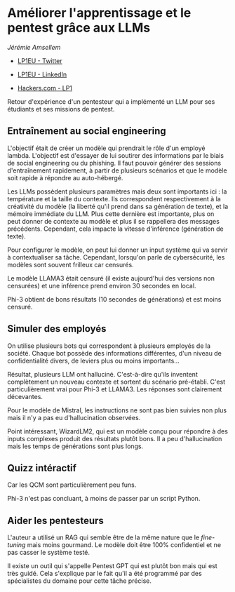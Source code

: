 # Améliorer l'apprentissage et le pentest grâce aux LLMs

*Jérémie Amsellem*

- [LP1EU - Twitter](https://twitter.com/lp1eu)

- [LP1EU - LinkedIn](https://www.linkedin.com/in/lp1eu/)

- [Hackers.com - LP1](https://hackers.town/@lp1)

Retour d'expérience d'un pentesteur qui a implémenté un LLM pour ses étudiants et ses missions de pentest.

## Entraînement au social engineering

L'objectif était de créer un modèle qui prendrait le rôle d'un employé lambda. L'objectif est d'essayer de lui soutirer des informations par le biais de social engineering ou du phishing. Il faut pouvoir générer des sessions d'entraînement rapidement, à partir de plusieurs scénarios et que le modèle soit rapide à répondre au auto-hébergé.

Les LLMs possèdent plusieurs paramètres mais deux sont importants ici : la température et la taille du contexte. Ils correspondent respectivement à la créativité du modèle (la liberté qu'il prend dans sa génération de texte), et la mémoire immédiate du LLM. Plus cette dernière est importante, plus on peut donner de contexte au modèle et plus il se rappellera des messages précédents. Cependant, cela impacte la vitesse d'inférence (génération de texte).

Pour configurer le modèle, on peut lui donner un input système qui va servir à contextualiser sa tâche. Cependant, lorsqu'on parle de cybersécurité, les modèles sont souvent frilleux car censurés.

Le modèle LLAMA3 était censuré (il existe aujourd'hui des versions non censurées) et une inférence prend environ 30 secondes en local.

Phi-3 obtient de bons résultats (10 secondes de générations) et est moins censuré.

## Simuler des employés

On utilise plusieurs bots qui correspondent à plusieurs employés de la société. Chaque bot possède des informations différentes, d'un niveau de confidentialité divers, de leviers plus ou moins importants...

Résultat, plusieurs LLM ont halluciné. C'est-à-dire qu'ils inventent complètement un nouveau contexte et sortent du scénario pré-établi. C'est particulièrement vrai pour Phi-3 et LLAMA3. Les réponses sont clairement décevantes.

Pour le modèle de Mistral, les instructions ne sont pas bien suivies non plus mais il n'y a pas eu d'hallucination observées.

Point intéressant, WizardLM2, qui est un modèle conçu pour répondre à des inputs complexes produit des résultats plutôt bons. Il a peu d'hallucination mais les temps de générations sont plus longs.

## Quizz intéractif

Car les QCM sont particulièrement peu funs.

Phi-3 n'est pas concluant, à moins de passer par un script Python.

## Aider les pentesteurs

L'auteur a utilisé un RAG qui semble être de la même nature que le *fine-tuning* mais moins gourmand. Le modèle doit être 100% confidentiel et ne pas casser le système testé.

Il existe un outil qui s'appelle Pentest GPT qui est plutôt bon mais qui est très guidé. Cela s'explique par le fait qu'il a été programmé par des spécialistes du domaine pour cette tâche précise.
